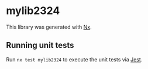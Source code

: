 # mylib2324

This library was generated with [Nx](https://nx.dev).

## Running unit tests

Run `nx test mylib2324` to execute the unit tests via [Jest](https://jestjs.io).
